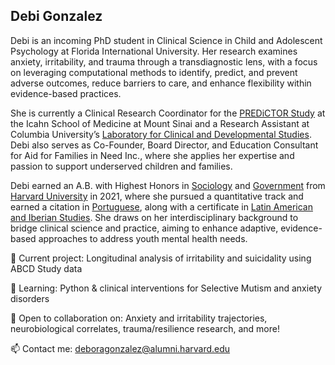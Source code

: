 ## Debi Gonzalez

Debi is an incoming PhD student in Clinical Science in Child and Adolescent Psychology at Florida International University. Her research examines anxiety, irritability, and trauma through a transdiagnostic lens, with a focus on leveraging computational methods to identify, predict, and prevent adverse outcomes, reduce barriers to care, and enhance flexibility within evidence-based practices.

She is currently a Clinical Research Coordinator for the [PREDiCTOR Study](https://impact-mh.org/awardees/predictor/) at the Icahn School of Medicine at Mount Sinai and a Research Assistant at Columbia University’s [Laboratory for Clinical and Developmental Studies](https://www.clinicaldevelopmentalstudies.com/research). Debi also serves as Co-Founder, Board Director, and Education Consultant for Aid for Families in Need Inc., where she applies her expertise and passion to support underserved children and families.

Debi earned an A.B. with Highest Honors in [Sociology](https://sociology.fas.harvard.edu/pages/undergraduate) and [Government](https://www.gov.harvard.edu/undergraduate/programs-of-study/data-science/) from [Harvard University](https://college.harvard.edu/) in 2021, where she pursued a quantitative track and earned a citation in [Portuguese](https://rll.fas.harvard.edu/language-programs), along with a certificate in [Latin American and Iberian Studies](https://prod-drclas2.drupalsites.harvard.edu/certificate-program). She draws on her interdisciplinary background to bridge clinical science and practice, aiming to enhance adaptive, evidence-based approaches to address youth mental health needs.

🔭 Current project: Longitudinal analysis of irritability and suicidality using ABCD Study data

🌱 Learning: Python & clinical interventions for Selective Mutism and anxiety disorders

🤝 Open to collaboration on: Anxiety and irritability trajectories, neurobiological correlates, trauma/resilience research, and more!

📫 Contact me: deboragonzalez@alumni.harvard.edu



